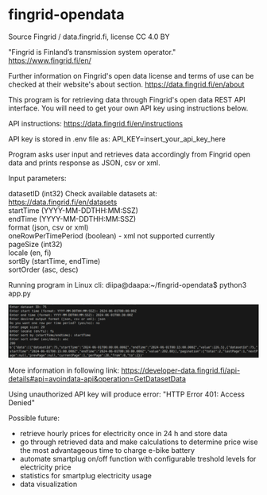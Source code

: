 # fingrid-opendata

Source Fingrid / data.fingrid.fi, license CC 4.0 BY

"Fingrid is Finland’s transmission system operator." https://www.fingrid.fi/en/

Further information on Fingrid's open data license and terms of use can be checked at their website's about section. https://data.fingrid.fi/en/about

This program is for retrieving data through Fingrid's open data REST API interface.
You will need to get your own API key using instructions below.

API instructions: https://data.fingrid.fi/en/instructions

API key is stored in .env file as: API_KEY=insert_your_api_key_here

Program asks user input and retrieves data accordingly from Fingrid open data and prints response as JSON, csv or xml.

Input parameters:

datasetID (int32) Check available datasets at: https://data.fingrid.fi/en/datasets  
startTime (YYYY-MM-DDTHH:MM:SSZ)  
endTime (YYYY-MM-DDTHH:MM:SSZ)  
format (json, csv or xml)  
oneRowPerTimePeriod (boolean) - xml not supported currently  
pageSize (int32)  
locale (en, fi)  
sortBy (startTime, endTime)  
sortOrder (asc, desc)

Running program in Linux cli: diipa@daapa:~/fingrid-opendata$ python3 app.py

![run app](run-app.png?raw=true "Running app (python3 app.py)")

More information in following link: https://developer-data.fingrid.fi/api-details#api=avoindata-api&operation=GetDatasetData


Using unauthorized API key will produce error: "HTTP Error 401: Access Denied"

Possible future:

- retrieve hourly prices for electricity once in 24 h and store data
- go through retrieved data and make calculations to determine price wise
  the most advantageous time to charge e-bike battery
- automate smartplug on/off function with configurable treshold levels for electricity price
- statistics for smartplug electricity usage
- data visualization


